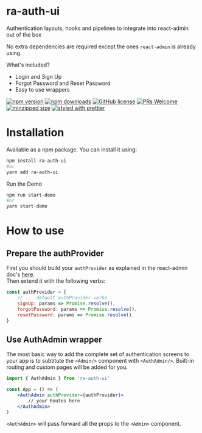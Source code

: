 # ra-auth-ui
Authentication layouts, hooks and pipelines to integrate into react-admin out of the box

No extra dependencies are required except the ones `react-admin` is already using.

What's included? 
 - Login and Sign Up
 - Forgot Password and Reset Password
 - Easy to use wrappers

[![npm version](https://img.shields.io/npm/v/ra-auth-ui.svg)](https://www.npmjs.com/package/ra-auth-ui)
[![npm downloads](https://img.shields.io/npm/dm/ra-auth-ui.svg)](https://www.npmjs.com/package/ra-auth-ui)
[![GitHub license](https://img.shields.io/github/license/ValentinnDimitroff/ra-auth-ui.svg)](https://github.com/ValentinnDimitroff/ra-auth-ui/blob/master/LICENSE)
[![PRs Welcome](https://img.shields.io/badge/PRs-welcome-green.svg)](https://github.com/ValentinnDimitroff/ra-auth-ui/)
[![minzipped size](https://badgen.net/bundlephobia/minzip/ra-auth-ui)](https://bundlephobia.com/result?p=ra-auth-ui)
[![styled with prettier](https://img.shields.io/badge/styled_with-prettier-ff69b4.svg)](https://github.com/prettier/prettier)
[](https://status.david-dm.org/gh/ValentinnDimitroff/ra-auth-ui.svg)

# Installation

Available as a npm package. You can install it using:

```sh
npm install ra-auth-ui
#or
yarn add ra-auth-ui
```
Run the Demo
```sh
npm run start-demo
#or
yarn start-demo
```
<!-- # Table of Content
Show View 

<ul>
    <li><a href="#layouts">Layouts</a></li>
    <ul>
        <li><a href="#boxedshowlayout">Box ShowLayout</a></li>
        <li><a href="#gridshowlayout">Grid ShowLayout</a></li>
        <li><a href="#boxedshowlayout">Compact ShowLayout</a></li>
        <li><a href="#boxedshowlayout">Show Splitter</a></li>
    </ul>    
</ul>

Create & Edit View 

<ul>
    <li><a href="#compactform">CompactForm</a></li>
</ul> -->

# How to use
## Prepare the authProvider

First you should build your `authProvider` as explained in the react-admin doc's [here](https://marmelab.com/react-admin/Authentication.html). \
Then extend it with the following verbs:

```jsx
const authProvider = {
    // ... default authProvider verbs 
    signUp: params => Promise.resolve(),
    forgotPassword: params => Promise.resolve(),
    resetPassword: params => Promise.resolve(),
}
```

## Use AuthAdmin wrapper

 The most basic way to add the complete set of authentication screens to your app is to subtitute the `<Admin/>` component with `<AuthAdmin/>`. Built-in routing and custom pages will be added for you. 

```jsx
import { AuthAdmin } from 'ra-auth-ui'

const App = () => (
    <AuthAdmin authProvider={authProvider}>
        // your Routes here
    </AuthAdmin>
)
```
`<AuthAdmin>` will pass forward all the props to the `<Admin>` component.

<!-- ## Change route urls

- All you have to do is subtitute the `<Admin/>` component with `<AuthAdmin/>`
- provide `authRoutes` prop

```
Example
```

## Edit auth pages style

- All you have to do is subtitute the `<Admin/>` component with `<AuthAdmin/>`
- provide `authRoutes` prop
- wrap default pages into own components

```
Example
``` -->
